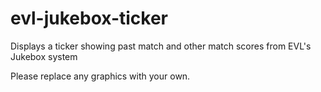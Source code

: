 # evl-jukebox-ticker
Displays a ticker showing past match and other match scores from EVL's Jukebox system

Please replace any graphics with your own.

